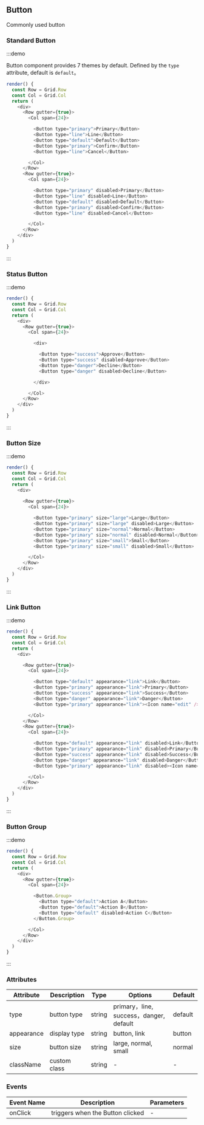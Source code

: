 ## Button

Commonly used button

### Standard Button

:::demo 

Button component provides 7 themes by default. Defined by the `type` attribute, default is `default`。

```js
render() {
  const Row = Grid.Row
  const Col = Grid.Col
  return (
    <div>
      <Row gutter={true}>
        <Col span={24}>

          <Button type="primary">Primary</Button>
          <Button type="line">Line</Button>
          <Button type="default">Default</Button>
          <Button type="primary">Confirm</Button>
          <Button type="line">Cancel</Button>

        </Col>
      </Row>
      <Row gutter={true}>
        <Col span={24}>

          <Button type="primary" disabled>Primary</Button>
          <Button type="line" disabled>Line</Button>
          <Button type="default" disabled>Default</Button>
          <Button type="primary" disabled>Confirm</Button>
          <Button type="line" disabled>Cancel</Button>

        </Col>
      </Row>
    </div>
  )
}
```
:::

### Status Button

:::demo

```js
render() {
  const Row = Grid.Row
  const Col = Grid.Col
  return (
    <div>
      <Row gutter={true}>
        <Col span={24}>

          <div>

            <Button type="success">Approve</Button>
            <Button type="success" disabled>Approve</Button>
            <Button type="danger">Decline</Button>
            <Button type="danger" disabled>Decline</Button>

          </div>

        </Col>
      </Row>
    </div>
  )
}
```
:::

### Button Size

:::demo

```js
render() {
  const Row = Grid.Row
  const Col = Grid.Col
  return (
    <div>
      
      <Row gutter={true}>
        <Col span={24}>

          <Button type="primary" size="large">Large</Button>
          <Button type="primary" size="large" disabled>Large</Button>
          <Button type="primary" size="normal">Normal</Button>
          <Button type="primary" size="normal" disabled>Normal</Button>
          <Button type="primary" size="small">Small</Button>
          <Button type="primary" size="small" disabled>Small</Button>

        </Col>
      </Row>
    </div>
  )
}
```
:::

### Link Button

:::demo

```js
render() {
  const Row = Grid.Row
  const Col = Grid.Col
  return (
    <div>

      <Row gutter={true}>
        <Col span={24}>

          <Button type="default" appearance="link">Link</Button>
          <Button type="primary" appearance="link">Primary</Button>
          <Button type="success" appearance="link">Success</Button>
          <Button type="danger" appearance="link">Danger</Button>
          <Button type="primary" appearance="link"><Icon name="edit" /></Button>

        </Col>
      </Row>
      <Row gutter={true}>
        <Col span={24}>

          <Button type="default" appearance="link" disabled>Link</Button>
          <Button type="primary" appearance="link" disabled>Primary</Button>
          <Button type="success" appearance="link" disabled>Success</Button>
          <Button type="danger" appearance="link" disabled>Danger</Button>
          <Button type="primary" appearance="link" disabled><Icon name="edit" /></Button>

        </Col>
      </Row>
    </div>
  )
}
```
:::

### Button Group

:::demo 

```js
render() {
  const Row = Grid.Row
  const Col = Grid.Col
  return (
    <div>
      <Row gutter={true}>
        <Col span={24}>

          <Button.Group>
            <Button type="default">Action A</Button>
            <Button type="default">Action B</Button>
            <Button type="default" disabled>Action C</Button>
          </Button.Group>

        </Col>
      </Row>
    </div>
  )
}
```
:::

### Attributes

| Attribute | Description | Type | Options | Default  |
| -------- | ----- | ----  | ----  |   ----  |
| type | button type | string | primary，line, success，danger, default | default |
| appearance | display type | string  | button, link | button |
| size | button size | string | large, normal, small | normal |
| className | custom class | string | - | - |


### Events
| Event Name       | Description   |  Parameters
| --------   | -----  | ----  
| onClick | triggers when the Button clicked   |   -
